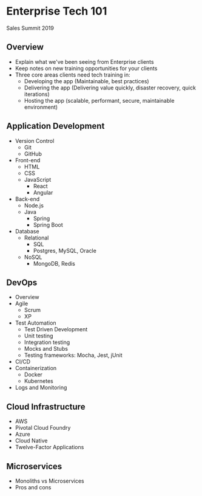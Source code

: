 # Enterprise Tech 101
Sales Summit 2019 

## Overview 

- Explain what we've been seeing from Enterprise clients
- Keep notes on new training opportunities for your clients 
- Three core areas clients need tech training in: 
  - Developing the app (Maintainable, best practices)
  - Delivering the app (Delivering value quickly, disaster recovery, quick iterations)
  - Hosting the app (scalable, performant, secure, maintainable environment)

## Application Development

- Version Control
  - Git
  - GitHub
- Front-end
  - HTML
  - CSS
  - JavaScript
    - React
    - Angular
- Back-end
  - Node.js 
  - Java
    - Spring 
    - Spring Boot
- Database
  - Relational 
    - SQL
    - Postgres, MySQL, Oracle
  - NoSQL
    - MongoDB, Redis 

## DevOps

- Overview
- Agile 
  - Scrum
  - XP 
- Test Automation 
  - Test Driven Development
  - Unit testing
  - Integration testing
  - Mocks and Stubs
  - Testing frameworks: Mocha, Jest, jUnit
- CI/CD
- Containerization
  - Docker
  - Kubernetes
- Logs and Monitoring 

## Cloud Infrastructure

- AWS
- Pivotal Cloud Foundry
- Azure 
- Cloud Native
- Twelve-Factor Applications

## Microservices

- Monoliths vs Microservices
- Pros and cons 


